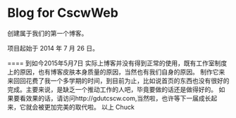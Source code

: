 Blog for CscwWeb
====

创建属于我们的第一个博客。 

项目起始于 2014 年 7 月 26 日。

====
到如今2015年5月7日
实际上博客并没有得到正常的使用，既有工作室制度上的原因，也有博客皮肤本身质量的原因，当然也有我们自身的原因。
制作它来来回回花费了我一个多学期的时间，到目前为止，比如说首页的东西也没有很好的完成。主要来说，是缺乏一个推动工作的人吧，毕竟要做的话还是做得好的。
如果要看效果的话，请访问http://gdutcscw.com,当然啦，也许等下一届成长起来，它就会被更加完美的取代啦。
以上
Chuck